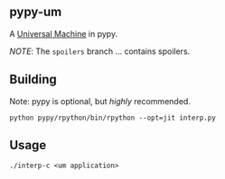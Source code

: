 pypy-um
---
A [Universal Machine](http://www.boundvariable.org/) in pypy.

*NOTE*: The `spoilers` branch ... contains spoilers.

Building
---
Note: pypy is optional, but *highly* recommended.
```
python pypy/rpython/bin/rpython --opt=jit interp.py
```

Usage
---
```
./interp-c <um application>
```

